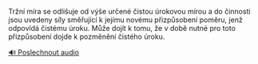 
Tržní míra se odlišuje od výše určené čistou úrokovou mírou a do činnosti jsou uvedeny síly směřující k jejímu novému přizpůsobení poměru, jenž odpovídá čistému úroku. Může dojít k tomu, že v době nutné pro toto přizpůsobení dojde k pozměnění čistého úroku.

[🔊 Poslechnout audio](/data/7-paragraphs/audio/chapter_100/para_010-Trn-mra-se-odliuje-od-ve-uren-istou-roko.mp3)
